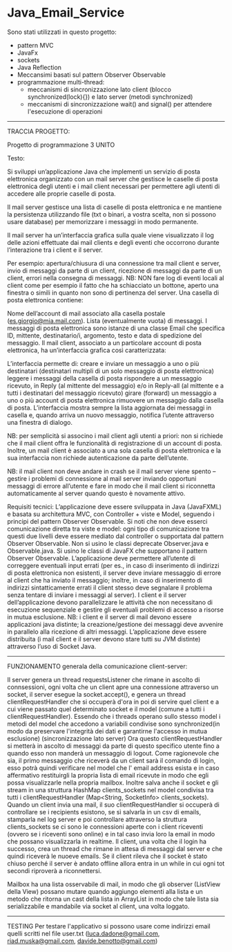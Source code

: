 
# Java_Email_Service

Sono stati utilizzati in questo progetto:
- pattern MVC
- JavaFx
- sockets
- Java Reflection
- Meccansimi basati sul pattern Observer Observable
- programmazione multi-thread:
	- meccanismi di sincronizzazione lato client (blocco synchronized(lock){}) e lato server (metodi synchronized)
	- meccanismi di sincronizzazione wait() and signal() per attendere l'esecuzione di operazioni


--------------------------------------------------------------------------------------------------------

TRACCIA PROGETTO:

Progetto di programmazione 3 UNITO

Testo:

Si sviluppi un’applicazione Java che implementi un servizio di posta elettronica organizzato con un mail server che gestisce le caselle di posta elettronica degli utenti e i mail client necessari per permettere agli utenti di accedere alle proprie caselle di posta.

Il mail server gestisce una lista di caselle di posta elettronica e ne mantiene la persistenza utilizzando file (txt o binari, a vostra scelta, non si possono usare database) per memorizzare i messaggi in modo permanente.

Il mail server ha un’interfaccia grafica sulla quale viene visualizzato il log delle azioni effettuate dai mail clients e degli eventi che occorrono durante l’interazione tra i client e il server.

Per esempio: apertura/chiusura di una connessione tra mail client e server, invio di messaggi da parte di un client, ricezione di messaggi da parte di un client, errori nella consegna di messaggi.
NB: NON fare log di eventi locali al client come per esempio il fatto che ha schiacciato un bottone, aperto una finestra o simili in quanto non sono di pertinenza del server.
Una casella di posta elettronica contiene:

Nome dell’account di mail associato alla casella postale (es.giorgio@mia.mail.com).
Lista (eventualmente vuota) di messaggi. I messaggi di posta elettronica sono istanze di una classe Email che specifica ID, mittente, destinatario/i, argomento, testo e data di spedizione del messaggio.
Il mail client, associato a un particolare account di posta elettronica, ha un’interfaccia grafica così caratterizzata:

L’interfaccia permette di:
creare e inviare un messaggio a uno o più destinatari (destinatari multipli di un solo messaggio di posta elettronica)
leggere i messaggi della casella di posta
rispondere a un messaggio ricevuto, in Reply (al mittente del messaggio) e/o in Reply-all (al mittente e a tutti i destinatari del messaggio ricevuto)
girare (forward) un messaggio a uno o più account di posta elettronica
rimuovere un messaggio dalla casella di posta.
L’interfaccia mostra sempre la lista aggiornata dei messaggi in casella e, quando arriva un nuovo messaggio, notifica l’utente attraverso una finestra di dialogo.

NB: per semplicità si associno i mail client agli utenti a priori: non si richiede che il mail client offra le funzionalità di registrazione di un account di posta. Inoltre, un mail client è associato a una sola casella di posta elettronica e la sua interfaccia non richiede autenticazione da parte dell’utente.

NB: il mail client non deve andare in crash se il mail server viene spento – gestire i problemi di connessione al mail server inviando opportuni messaggi di errore all’utente e fare in modo che il mail client si riconnetta automaticamente al server quando questo è novamente attivo.

Requisiti tecnici:
L’applicazione deve essere sviluppata in Java (JavaFXML) e basata su architettura MVC, con Controller + viste e Model, seguendo i principi del pattern Observer Observable. Si noti che non deve esserci comunicazione diretta tra viste e model: ogni tipo di comunicazione tra questi due livelli deve essere mediato dal controller o supportata dal pattern Observer Observable. Non si usino le classi deprecate Observer.java e Observable.java. Si usino le classi di JavaFX che supportano il pattern Observer Observable.
L’applicazione deve permettere all’utente di correggere eventuali input errati (per es., in caso di inserimento di indirizzi di posta elettronica non esistenti, il server deve inviare messaggio di errore al client che ha inviato il messaggio; inoltre, in caso di inserimento di indirizzi sintatticamente errati il client stesso deve segnalare il problema senza tentare di inviare i messaggi al server).
I client e il server dell’applicazione devono parallelizzare le attività che non necessitano di esecuzione sequenziale e gestire gli eventuali problemi di accesso a risorse in mutua esclusione. NB: i client e il server di mail devono essere applicazioni java distinte; la creazione/gestione dei messaggi deve avvenire in parallelo alla ricezione di altri messaggi.
L’applicazione deve essere distribuita (i mail client e il server devono stare tutti su JVM distinte) attraverso l’uso di Socket Java.

--------------------------------------------------------------------------------------------------------

FUNZIONAMENTO generala della comunicazione client-server: 

Il server genera un thread requestsListener che rimane in ascolto di connsessioni, ogni volta che un client apre una connessione attraverso un socket, il server esegue la socket.accept(), e genera un thread clientRequestHandler che si occuperà d'ora in poi di servire quel client e a cui viene passato quel determinato socket e il model (comune a tutti i clientRequestHandler).
Essendo che i threads operano sullo stesso model i metodi del model che accedono a variabili condivise sono synchronized(in modo da preservare l'integrità dei dati e garantirne l'accesso in mutua esclusione) (sincronizzazione lato server)
Ora questo clientRequestHandler si metterà in ascolto di messaggi da parte di questo specifico utente fino a quando esso non manderà un messaggio di logout.
Come ragionevole che sia, il primo messaggio che riceverà da un client sarà il comando di login, esso potrà quindi verificare nel model che l' email address esista e in caso affermativo restituirgli la propria lista di email ricevute in modo che egli possa visualizzarle nella propria mailbox. Inoltre salva anche il socket e gli stream in una struttura HashMap clients_sockets nel model condivisa tra tutti i clientRequestHandler (Map<String, SocketInfo> clients_sockets). 
Quando un client invia una mail, il suo clientRequestHandler si occuperà di controllare se i recipients esistono, se sì salvarla in un csv di emails, stamparla nel log server e poi controllare attraverso la struttura clients_sockets se ci sono le connessioni aperte con i client riceventi (ovvero se i riceventi sono online) e in tal caso invia loro la email in modo che possano visualizzarla in realtime.
Il client, una volta che il login ha successo, crea un thread che rimane in attesa di messaggi dal server e che quindi riceverà le nuoeve emails. Se il client rileva che il socket è stato chiuso perché il server è andato offline allora entra in un while in cui ogni tot secondi riproverà a riconnettersi. 

Mailbox ha una lista osservabile di mail, in modo che gli observer (ListView della View) possano mutare quando aggiungo elementi alla lista e un metodo che ritorna un cast della lista in ArrayList in modo che tale lista sia serializzabile e mandabile via socket al client, una volta loggato.


--------------------------------------------------------------------------------------------------------

TESTING
Per testare l'applicativo si possono usare come indirizzi email quelli scritti nel file user.txt (luca.dadone@gmail.com, riad.muska@gmail.com, davide.benotto@gmail.com)
